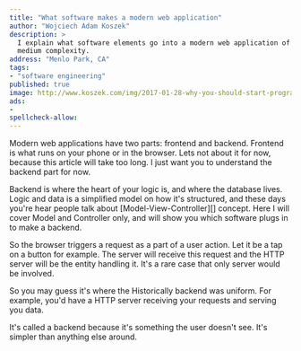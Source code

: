 ```yaml
---
title: "What software makes a modern web application"
author: "Wojciech Adam Koszek"
description: >
  I explain what software elements go into a modern web application of
  medium complexity.
address: "Menlo Park, CA"
tags:
- "software engineering"
published: true
image: http://www.koszek.com/img/2017-01-28-why-you-should-start-programming-on-unix/unix_75p.jpg
ads:
-
spellcheck-allow:
---
```


Modern web applications have two parts: frontend and backend. Frontend is
what runs on your phone or in the browser. Lets not about it for now,
because this article will take too long. I just want you to understand the backend part for now.

Backend is where the
heart of your logic is, and where the database lives. Logic and data is a
simplified model on how it's structured, and these days you're hear people
talk about [Model-View-Controller][] concept. Here I will cover Model and
Controller only, and will show you which software plugs in to make a
backend.

So the browser triggers a request as a part of a user action. Let it be a
tap on a button for example. The server will receive this request and the
HTTP server will be the entity handling it. It's a rare case that only
server would be involved.

So you may guess it's
where the Historically backend
was uniform. For example, you'd have a HTTP server receiving your requests
and serving you data.

It's called a backend because it's something the user doesn't see.
It's simpler than anything else around.

